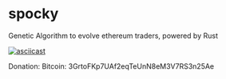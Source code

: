 # spocky
Genetic Algorithm to evolve ethereum traders, powered by Rust

[![asciicast](https://asciinema.org/a/ARX7SmW8oNARFt001NyKwLjv3.png)](https://asciinema.org/a/ARX7SmW8oNARFt001NyKwLjv3)

Donation: 
        Bitcoin: 3GrtoFKp7UAf2eqTeUnN8eM3V7RS3n25Ae


